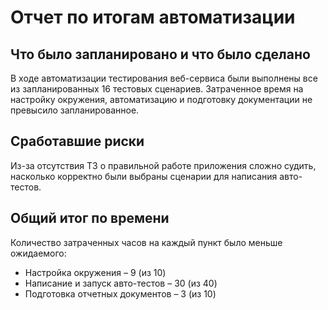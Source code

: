 # Отчет по итогам автоматизации
## Что было запланировано и что было сделано
В ходе автоматизации тестирования веб-сервиса были выполнены все из запланированных 16 тестовых сценариев. Затраченное время на настройку окружения, автоматизацию и подготовку документации не превысило запланированное.
## Сработавшие риски
Из-за отсутствия ТЗ о правильной работе приложения сложно судить, насколько корректно были выбраны сценарии для написания авто-тестов.
## Общий итог по времени
Количество затраченных часов на каждый пункт было меньше ожидаемого:
* Настройка окружения – 9 (из 10)
* Написание и запуск авто-тестов – 30 (из 40)
* Подготовка отчетных документов – 3 (из 10)
